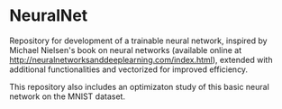 # NeuralNet
 Repository for development of a trainable neural network, inspired by Michael Nielsen's book on neural networks (available online at http://neuralnetworksanddeeplearning.com/index.html), extended with additional functionalities and vectorized for improved efficiency.

 This repository also includes an optimizaton study of this basic neural network on the MNIST dataset.
